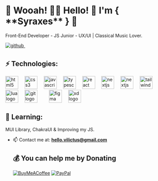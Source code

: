 <h1>🌵 Wooah! 👋🏻 Hello! 🍃 I'm { **Syraxes** } 🐘</h1>
<p>Front-End Developer - JS Junior - UX/UI | Classical Music Lover.</p>

<div aling="center">
       <a href="https://github.com/vilictus" target="_blank">
     <img src=https://img.shields.io/badge/github-%2324292e.svg?&style=for-the-badge&logo=github&logoColor=white alt=github style="margin-bottom: 5px;" />
    </a>

<a href="https://github.com/vilictus" target="_blank">
     <img src="https://img.shields.io/badge/Preview-1ED760?style=for-the-badge&amp;logo=spotify&amp;logoColor=white" alt="" class="w-max max-w-xs ml-4">
</a>
      
</div>


## ⚡ Technologies: 

<div align="left">
  <img src="https://skillicons.dev/icons?i=html" height="40" alt="html5 logo"  />
  <img width="12" />
  <img src="https://skillicons.dev/icons?i=css" height="40" alt="css3 logo"  />
    <img width="12" />
  <img src="https://skillicons.dev/icons?i=js" height="40" alt="javascript logo"  />
  <img width="12" />
  <img src="https://skillicons.dev/icons?i=ts" height="40" alt="typescript logo"  />
  <img width="12" />
  <img src="https://skillicons.dev/icons?i=react" height="40" alt="react logo"  />
 <img width="12" />
 <img src="https://skillicons.dev/icons?i=nextjs" height="40" alt="nextjs logo"  />
  <img width="12" />
   <img src="https://skillicons.dev/icons?i=astrojs" height="40" alt="nextjs logo"  />
 <img width="12" />
  <img src="https://skillicons.dev/icons?i=tailwind" height="40" alt="tailwindcss logo"  />
  <img width="12" />
  <img src="https://skillicons.dev/icons?i=lua" height="40" alt="lua logo"  />
  <img width="12" />
  <img src="https://skillicons.dev/icons?i=git" height="40" alt="git logo"  />
  <img width="12" />
    <img width="12" />
  <img src="https://skillicons.dev/icons?i=figma" height="40" alt="figma logo"  />
  <img width="12" />
  <img src="https://skillicons.dev/icons?i=xd" height="40" alt="xd logo"  />
</div>

###

## 👀 Learning:
MUI Library, ChakraUI & Improving my JS.


- 📫 Contact me at: **hello.vilictus@gmail.com**

  ## 💰 You can help me by Donating
  [![BuyMeACoffee](https://img.shields.io/badge/Buy%20Me%20a%20Coffee-ffdd00?style=for-the-badge&logo=buy-me-a-coffee&logoColor=black)](https://buymeacoffee.com/Vilictus) [![PayPal](https://img.shields.io/badge/PayPal-00457C?style=for-the-badge&logo=paypal&logoColor=white)](https://paypal.me/Vilictus) 




  





